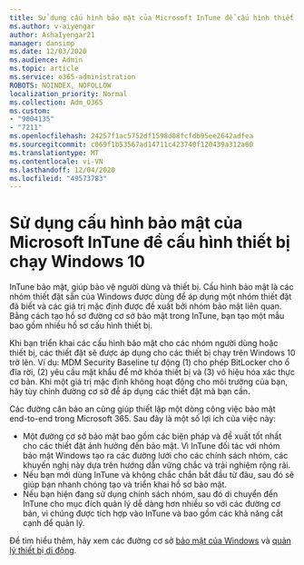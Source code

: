 ```yaml
---
title: Sử dụng cấu hình bảo mật của Microsoft InTune để cấu hình thiết bị chạy Windows 10
ms.author: v-aiyengar
author: AshaIyengar21
manager: dansimp
ms.date: 12/03/2020
ms.audience: Admin
ms.topic: article
ms.service: o365-administration
ROBOTS: NOINDEX, NOFOLLOW
localization_priority: Normal
ms.collection: Adm_O365
ms.custom:
- "9004135"
- "7211"
ms.openlocfilehash: 24257f1ac5752df1598d08fcfdb95ee2642adfea
ms.sourcegitcommit: c069f1b53567ad14711c423740f120439a312a60
ms.translationtype: MT
ms.contentlocale: vi-VN
ms.lasthandoff: 12/04/2020
ms.locfileid: "49573783"
---
```

# <a name="use-microsoft-intune-security-baselines-to-configure-windows-10-devices"></a>Sử dụng cấu hình bảo mật của Microsoft InTune để cấu hình thiết bị chạy Windows 10

InTune bảo mật, giúp bảo vệ người dùng và thiết bị. Cấu hình bảo mật là các nhóm thiết đặt sẵn của Windows được dùng để áp dụng một nhóm thiết đặt đã biết và các giá trị mặc định được đề xuất bởi nhóm bảo mật liên quan. Bằng cách tạo hồ sơ đường cơ sở bảo mật trong InTune, bạn tạo một mẫu bao gồm nhiều hồ sơ cấu hình thiết bị.

Khi bạn triển khai các cấu hình bảo mật cho các nhóm người dùng hoặc thiết bị, các thiết đặt sẽ được áp dụng cho các thiết bị chạy trên Windows 10 trở lên. Ví dụ: MDM Security Baseline tự động (1) cho phép BitLocker cho ổ đĩa rời, (2) yêu cầu mật khẩu để mở khóa thiết bị và (3) vô hiệu hóa xác thực cơ bản. Khi một giá trị mặc định không hoạt động cho môi trường của bạn, hãy tùy chỉnh đường cơ sở để áp dụng các thiết đặt mà bạn cần.

Các đường căn bảo an cũng giúp thiết lập một dòng công việc bảo mật end-to-end trong Microsoft 365. Sau đây là một số lợi ích của việc này:

- Một đường cơ sở bảo mật bao gồm các biện pháp và đề xuất tốt nhất cho các thiết đặt ảnh hưởng đến bảo mật. Vì InTune đối tác với nhóm bảo mật Windows tạo ra các đường lưới cho các chính sách nhóm, các khuyến nghị này dựa trên hướng dẫn vững chắc và trải nghiệm rộng rãi.
- Nếu bạn mới dùng InTune và không chắc chắn bắt đầu từ đâu, sau đó sẽ giúp bạn nhanh chóng tạo và triển khai hồ sơ bảo mật.
- Nếu bạn hiện đang sử dụng chính sách nhóm, sau đó di chuyển đến InTune cho mục đích quản lý dễ dàng hơn nhiều so với các đường cơ bản, vì chúng được tích hợp vào InTune và bao gồm các khả năng cắt cạnh để quản lý.

Để tìm hiểu thêm, hãy xem các đường cơ sở [bảo mật của Windows](https://go.microsoft.com/fwlink/?linkid=2141503) và [quản lý thiết bị di động](https://go.microsoft.com/fwlink/?linkid=2141701).